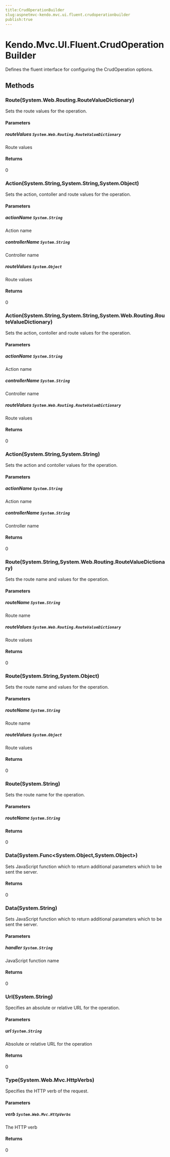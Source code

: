 ```yaml
---
title:CrudOperationBuilder
slug:aspnetmvc-kendo.mvc.ui.fluent.crudoperationbuilder
publish:true
---
```


# Kendo.Mvc.UI.Fluent.CrudOperationBuilder
Defines the fluent interface for configuring the CrudOperation options.



## Methods

### Route(System.Web.Routing.RouteValueDictionary)
Sets the route values for the operation.


#### Parameters

##### routeValues `System.Web.Routing.RouteValueDictionary`
Route values



#### Returns
0


### Action(System.String,System.String,System.Object)
Sets the action, contoller and route values for the operation.


#### Parameters

##### actionName `System.String`
Action name

##### controllerName `System.String`
Controller name

##### routeValues `System.Object`
Route values



#### Returns
0


### Action(System.String,System.String,System.Web.Routing.RouteValueDictionary)
Sets the action, contoller and route values for the operation.


#### Parameters

##### actionName `System.String`
Action name

##### controllerName `System.String`
Controller name

##### routeValues `System.Web.Routing.RouteValueDictionary`
Route values



#### Returns
0


### Action(System.String,System.String)
Sets the action and contoller values for the operation.


#### Parameters

##### actionName `System.String`
Action name

##### controllerName `System.String`
Controller name



#### Returns
0


### Route(System.String,System.Web.Routing.RouteValueDictionary)
Sets the route name and values for the operation.


#### Parameters

##### routeName `System.String`
Route name

##### routeValues `System.Web.Routing.RouteValueDictionary`
Route values



#### Returns
0


### Route(System.String,System.Object)
Sets the route name and values for the operation.


#### Parameters

##### routeName `System.String`
Route name

##### routeValues `System.Object`
Route values



#### Returns
0


### Route(System.String)
Sets the route name for the operation.


#### Parameters

##### routeName `System.String`

            



#### Returns
0


### Data(System.Func\<System.Object,System.Object\>)
Sets JavaScript function which to return additional parameters which to be sent the server.



#### Returns
0


### Data(System.String)
Sets JavaScript function which to return additional parameters which to be sent the server.


#### Parameters

##### handler `System.String`
JavaScript function name



#### Returns
0


### Url(System.String)
Specifies an absolute or relative URL for the operation.


#### Parameters

##### url `System.String`
Absolute or relative URL for the operation



#### Returns
0


### Type(System.Web.Mvc.HttpVerbs)
Specifies the HTTP verb of the request.


#### Parameters

##### verb `System.Web.Mvc.HttpVerbs`
The HTTP verb



#### Returns
0



